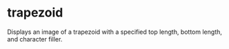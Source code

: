 # trapezoid
 Displays an image of a trapezoid with a specified top length, bottom length, and character filler.

